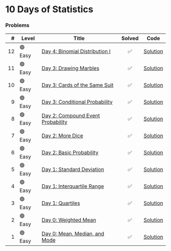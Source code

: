 # 10 Days of Statistics

### Problems

|  # | Level   | Title                                                                                                       |       Solved       |                      Code                       |
|---:|---------|-------------------------------------------------------------------------------------------------------------|:------------------:|:-----------------------------------------------:|
| 12 | 🟢 Easy | [Day 4: Binomial Distribution I](https://www.hackerrank.com/challenges/s10-binomial-distribution-1/problem) | :white_check_mark: |      [Solution](Day-4/Rectangle-Object.js)      |
| 11 | 🟢 Easy | [Day 3: Drawing Marbles](https://www.hackerrank.com/challenges/s10-mcq-6/problem)                           | :white_check_mark: |           [Solution](Day-3/Throw.js)            |
| 10 | 🟢 Easy | [Day 3: Cards of the Same Suit](https://www.hackerrank.com/challenges/s10-mcq-5/problem)                    | :white_check_mark: |   [Solution](Day-3/Cards-of-the-Same-Suit.md)   |
|  9 | 🟢 Easy | [Day 3: Conditional Probability](https://www.hackerrank.com/challenges/s10-mcq-4/problem)                   | :white_check_mark: |  [Solution](Day-3/Conditional-Probability.md)   |
|  8 | 🟢 Easy | [Day 2: Compound Event Probability](https://www.hackerrank.com/challenges/s10-mcq-3/problem)                | :white_check_mark: | [Solution](Day-2/Compound-Event-Probability.md) |
|  7 | 🟢 Easy | [Day 2: More Dice](https://www.hackerrank.com/challenges/s10-mcq-2/problem)                                 | :white_check_mark: |         [Solution](Day-2/More-Dice.md)          |
|  6 | 🟢 Easy | [Day 2: Basic Probability](https://www.hackerrank.com/challenges/s10-mcq-1/problem)                         | :white_check_mark: |     [Solution](Day-2/Basic-Probability.md)      |
|  5 | 🟢 Easy | [Day 1: Standard Deviation](https://www.hackerrank.com/challenges/s10-standard-deviation/problem)           | :white_check_mark: |    [Solution](Day-1/Standard-Deviation.php)     |
|  4 | 🟢 Easy | [Day 1: Interquartile Range](https://www.hackerrank.com/challenges/s10-interquartile-range/problem)         | :white_check_mark: |    [Solution](Day-1/Interquartile-Range.php)    |
|  3 | 🟢 Easy | [Day 1: Quartiles](https://www.hackerrank.com/challenges/s10-quartiles/problem)                             | :white_check_mark: |         [Solution](Day-1/Quartiles.php)         |
|  2 | 🟢 Easy | [Day 0: Weighted Mean](https://www.hackerrank.com/challenges/s10-weighted-mean/problem)                     | :white_check_mark: |       [Solution](Day-0/Weighted-Mean.php)       |
|  1 | 🟢 Easy | [Day 0: Mean, Median, and Mode](https://www.hackerrank.com/challenges/s10-basic-statistics/problem)         | :white_check_mark: |   [Solution](Day-0/Mean-Median-and-Mode.php)    |
